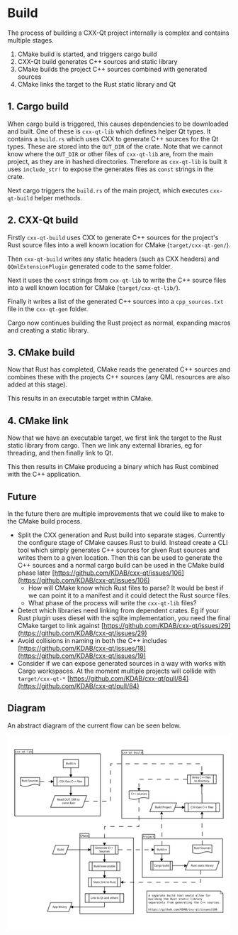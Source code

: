 <!--
SPDX-FileCopyrightText: 2022 Klarälvdalens Datakonsult AB, a KDAB Group company <info@kdab.com>
SPDX-FileContributor: Andrew Hayzen <andrew.hayzen@kdab.com>

SPDX-License-Identifier: MIT OR Apache-2.0
-->

# Build

The process of building a CXX-Qt project internally is complex and contains multiple stages.

  1. CMake build is started, and triggers cargo build
  2. CXX-Qt build generates C++ sources and static library
  3. CMake builds the project C++ sources combined with generated sources
  4. CMake links the target to the Rust static library and Qt

## 1. Cargo build

When cargo build is triggered, this causes dependencies to be downloaded and built. One of these is
`cxx-qt-lib` which defines helper Qt types. It contains a `build.rs` which uses CXX to generate C++
sources for the Qt types. These are stored into the `OUT_DIR` of the crate.
Note that we cannot know where the `OUT_DIR` or other files of `cxx-qt-lib` are, from the main
project, as they are in hashed directories. Therefore as `cxx-qt-lib` is built it uses `include_str!`
to expose the generates files as `const` strings in the crate.

Next cargo triggers the `build.rs` of the main project, which executes `cxx-qt-build` helper methods.

## 2. CXX-Qt build

Firstly `cxx-qt-build` uses CXX to generate C++ sources for the project's Rust source files into a
well known location for CMake (`target/cxx-qt-gen/`).

Then `cxx-qt-build` writes any static headers (such as CXX headers) and `QQmlExtensionPlugin`
generated code to the same folder.

Next it uses the `const` strings from `cxx-qt-lib` to write the C++ source files into a well known
location for CMake (`target/cxx-qt-lib/`).

Finally it writes a list of the generated C++ sources into a `cpp_sources.txt` file in the
`cxx-qt-gen` folder.

Cargo now continues building the Rust project as normal, expanding macros and creating a static library.

## 3. CMake build

Now that Rust has completed, CMake reads the generated C++ sources and combines these with the projects
C++ sources (any QML resources are also added at this stage).

This results in an executable target within CMake.

## 4. CMake link

Now that we have an executable target, we first link the target to the Rust static library from
cargo. Then we link any external libraries, eg for threading, and then finally link to Qt.

This then results in CMake producing a binary which has Rust combined with the C++ application.

## Future

In the future there are multiple improvements that we could like to make to the CMake build process.

  * Split the CXX generation and Rust build into separate stages. Currently the configure stage of
    CMake causes Rust to build. Instead create a CLI tool which simply generates C++ sources
    for given Rust sources and writes them to a given location. Then this can be used to generate
    the C++ sources and a normal cargo build can be used in the CMake build phase later
    [https://github.com/KDAB/cxx-qt/issues/106](https://github.com/KDAB/cxx-qt/issues/106)
     * How will CMake know which Rust files to parse? It would be best if we can point it to a
       manifest and it could detect the Rust source files.
     * What phase of the process will write the `cxx-qt-lib` files?
  * Detect which libraries need linking from dependent crates. Eg if your Rust plugin uses diesel
    with the sqlite implementation, you need the final CMake target to link against
    [https://github.com/KDAB/cxx-qt/issues/29](https://github.com/KDAB/cxx-qt/issues/29)
  * Avoid collisions in naming in both the C++ includes
    [https://github.com/KDAB/cxx-qt/issues/18](https://github.com/KDAB/cxx-qt/issues/19)
  * Consider if we can expose generated sources in a way with works with Cargo workspaces.
    At the moment multiple projects will collide with `target/cxx-qt-*`
    [https://github.com/KDAB/cxx-qt/pull/84](https://github.com/KDAB/cxx-qt/pull/84)

## Diagram

An abstract diagram of the current flow can be seen below.

<div style="background-color: white; padding: 1rem; text-align: center;">

![Threading Abstract](../images/build_abstract.svg)

</div>
